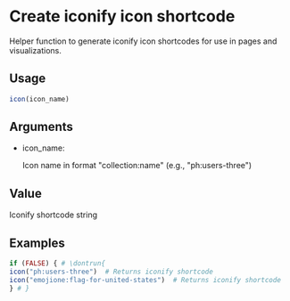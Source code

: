 # Create iconify icon shortcode

Helper function to generate iconify icon shortcodes for use in pages and
visualizations.

## Usage

``` r
icon(icon_name)
```

## Arguments

- icon_name:

  Icon name in format "collection:name" (e.g., "ph:users-three")

## Value

Iconify shortcode string

## Examples

``` r
if (FALSE) { # \dontrun{
icon("ph:users-three")  # Returns iconify shortcode
icon("emojione:flag-for-united-states")  # Returns iconify shortcode
} # }
```
